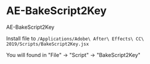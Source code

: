 # AE-BakeScript2Key
AE-BakeScript2Key

Install file to ```/Applications/Adobe\ After\ Effects\ CC\ 2019/Scripts/BakeScript2Key.jsx ```

You will found in "File" -> "Script" -> "BakeScript2Key"
